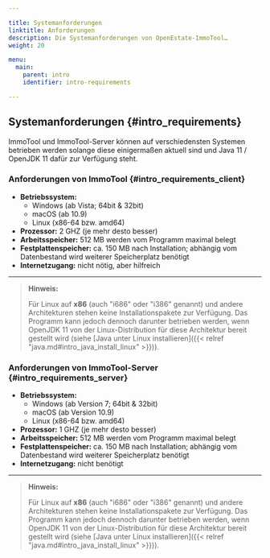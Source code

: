 ```yaml
---

title: Systemanforderungen
linktitle: Anforderungen
description: Die Systemanforderungen von OpenEstate-ImmoTool…
weight: 20

menu:
  main:
    parent: intro
    identifier: intro-requirements

---
```


## Systemanforderungen {#intro_requirements}

ImmoTool und ImmoTool-Server können auf verschiedensten Systemen betrieben werden solange diese einigermaßen aktuell sind und Java 11 / OpenJDK 11 dafür zur Verfügung steht.


### Anforderungen von ImmoTool {#intro_requirements_client}

-   **Betriebssystem:**
    -   Windows (ab Vista; 64bit & 32bit)
    -   macOS (ab 10.9)
    -   Linux (x86-64 bzw. amd64)
-   **Prozessor:**
    2 GHZ (je mehr desto besser)
-   **Arbeitsspeicher:**
    512 MB werden vom Programm maximal belegt
-   **Festplattenspeicher:**
    ca. 150 MB nach Installation; abhängig vom Datenbestand wird weiterer Speicherplatz benötigt
-   **Internetzugang:**
    nicht nötig, aber hilfreich

---

> **Hinweis:**
>
> Für Linux auf **x86** (auch "i686" oder "i386" genannt) und andere Architekturen stehen keine Installationspakete zur Verfügung. Das Programm kann jedoch dennoch darunter betrieben werden, wenn OpenJDK 11 von der Linux-Distribution für diese Architektur bereit gestellt wird (siehe [Java unter Linux installieren]({{< relref "java.md#intro_java_install_linux" >}})). 


### Anforderungen von ImmoTool-Server {#intro_requirements_server}

-   **Betriebssystem:**
    -   Windows (ab Version 7; 64bit & 32bit)
    -   macOS (ab Version 10.9)
    -   Linux (x86-64 bzw. amd64)
-   **Prozessor:**
    1 GHZ (je mehr desto besser)
-   **Arbeitsspeicher:**
    512 MB werden vom Programm maximal belegt
-   **Festplattenspeicher:**
    ca. 150 MB nach Installation; abhängig vom Datenbestand wird weiterer Speicherplatz benötigt
-   **Internetzugang:**
    nicht benötigt

---

> **Hinweis:**
>
> Für Linux auf **x86** (auch "i686" oder "i386" genannt) und andere Architekturen stehen keine Installationspakete zur Verfügung. Das Programm kann jedoch dennoch darunter betrieben werden, wenn OpenJDK 11 von der Linux-Distribution für diese Architektur bereit gestellt wird (siehe [Java unter Linux installieren]({{< relref "java.md#intro_java_install_linux" >}})).

